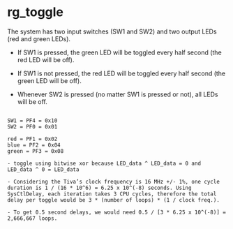 # rg_toggle

The system has two input switches (SW1 and SW2) and two output LEDs (red and
green LEDs). 

- If SW1 is pressed, the green LED will be toggled every half second (the red LED will be off).

- If SW1 is not pressed, the red LED will be toggled every half second (the green LED will be off).

- Whenever SW2 is pressed (no matter SW1 is pressed or not), all LEDs will be off.

~~~~~~~~~~~~~

SW1 = PF4 = 0x10 
SW2 = PF0 = 0x01

red = PF1 = 0x02 
blue = PF2 = 0x04 
green = PF3 = 0x08

- toggle using bitwise xor because LED_data ^ LED_data = 0 and LED_data ^ 0 = LED_data

- Considering the Tiva’s clock frequency is 16 MHz +/- 1%, one cycle duration is 1 / (16 * 10^6) = 6.25 x 10^(-8) seconds. Using SysCtlDelay, each iteration takes 3 CPU cycles, therefore the total delay per toggle would be 3 * (number of loops) * (1 / clock freq.).

- To get 0.5 second delays, we would need 0.5 / [3 * 6.25 x 10^(-8)] = 2,666,667 loops.
